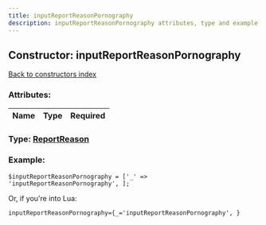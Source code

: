 ```yaml
---
title: inputReportReasonPornography
description: inputReportReasonPornography attributes, type and example
---
```

## Constructor: inputReportReasonPornography  
[Back to constructors index](index.md)



### Attributes:

| Name     |    Type       | Required |
|----------|:-------------:|---------:|



### Type: [ReportReason](../types/ReportReason.md)


### Example:

```
$inputReportReasonPornography = ['_' => 'inputReportReasonPornography', ];
```  

Or, if you're into Lua:  


```
inputReportReasonPornography={_='inputReportReasonPornography', }

```


